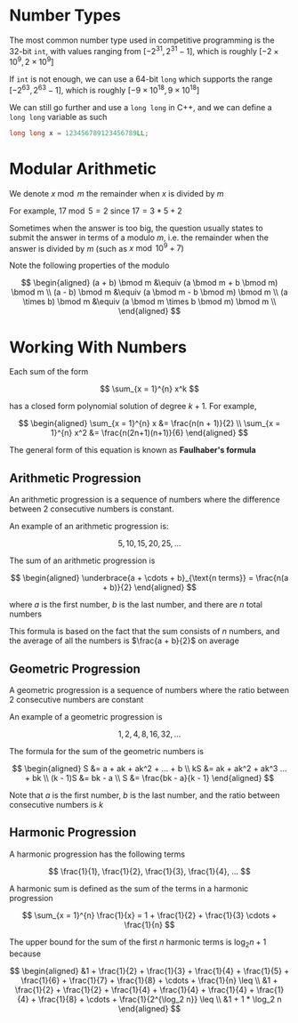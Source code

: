 # Number Types

The most common number type used in competitive programming is the 32-bit `int`, with values ranging from $[-2^{31}, 2^{31} - 1]$, which is roughly $[-2 \times 10^9, 2 \times 10^9]$

If `int` is not enough, we can use a 64-bit `long` which supports the range $[-2^{63}, 2^{63} - 1]$, which is roughly $[-9 \times 10^{18}, 9 \times 10^{18}]$

We can still go further and use a `long long` in C++, and we can define a `long long` variable as such

```c++
long long x = 123456789123456789LL;
```

# Modular Arithmetic

We denote $x \bmod m$ the remainder when $x$ is divided by $m$

For example, $17 \bmod 5 = 2$ since $17 = 3*5 + 2$

Sometimes when the answer is too big, the question usually states to submit the answer in terms of a modulo $m$, i.e. the remainder when the answer is divided by $m$ (such as $x \bmod 10^9 + 7$)

Note the following properties of the modulo

$$
\begin{aligned}
(a + b) \bmod m &\equiv (a \bmod m + b \bmod m) \bmod m \\
(a - b) \bmod m &\equiv (a \bmod m - b \bmod m) \bmod m \\
(a \times b) \bmod m &\equiv (a \bmod m \times b \bmod m) \bmod m \\
\end{aligned}
$$

# Working With Numbers

Each sum of the form

$$
\sum_{x = 1}^{n} x^k
$$

has a closed form polynomial solution of degree $k + 1$. For example,

$$
\begin{aligned}
\sum_{x = 1}^{n} x &= \frac{n(n + 1)}{2} \\
\sum_{x = 1}^{n} x^2 &= \frac{n(2n+1)(n+1)}{6} 
\end{aligned}
$$

The general form of this equation is known as **Faulhaber's formula**

## Arithmetic Progression

An arithmetic progression is a sequence of numbers where the difference between 2 consecutive numbers is constant. 

An example of an arithmetic progression is:

$$
5, 10, 15, 20, 25, ...
$$

The sum of an arithmetic progression is 

$$
\begin{aligned}
\underbrace{a + \cdots + b}_{\text{n terms}} = \frac{n(a + b)}{2}
\end{aligned}
$$

where $a$ is the first number, $b$ is the last number, and there are $n$ total numbers

This formula is based on the fact that the sum consists of $n$ numbers, and the average of all the numbers is $\frac{a + b}{2}$ on average

## Geometric Progression

A geometric progression is a sequence of numbers where the ratio between 2 consecutive numbers are constant

An example of a geometric progression is

$$
1, 2, 4, 8, 16, 32, ...
$$

The formula for the sum of the geometric numbers is

$$
\begin{aligned}
S &= a + ak + ak^2 + ... + b \\
kS &= ak + ak^2 + ak^3 ... + bk \\
(k - 1)S &= bk - a \\
S &= \frac{bk - a}{k - 1}
\end{aligned}
$$

Note that $a$ is the first number, $b$ is the last number, and the ratio between consecutive numbers is $k$

## Harmonic Progression

A harmonic progression has the following terms

$$
\frac{1}{1}, \frac{1}{2}, \frac{1}{3}, \frac{1}{4}, ...
$$

A harmonic sum is defined as the sum of the terms in a harmonic progression

$$
\sum_{x = 1}^{n} \frac{1}{x} = 1 + \frac{1}{2} + \frac{1}{3} \cdots + \frac{1}{n}
$$

The upper bound for the sum of the first $n$ harmonic terms is $\log_2 n + 1$ because

$$
\begin{aligned}
&1 + \frac{1}{2} + \frac{1}{3} + \frac{1}{4} + \frac{1}{5} + \frac{1}{6} + \frac{1}{7} + \frac{1}{8} + \cdots + \frac{1}{n} \leq \\
&1 + \frac{1}{2} + \frac{1}{2} + \frac{1}{4} + \frac{1}{4} + \frac{1}{4} + \frac{1}{4} + \frac{1}{8} + \cdots + \frac{1}{2^{\log_2 n}} \leq \\
&1 + 1 * \log_2 n
\end{aligned}
$$



